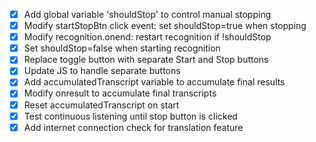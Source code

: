 - [x] Add global variable 'shouldStop' to control manual stopping
- [x] Modify startStopBtn click event: set shouldStop=true when stopping
- [x] Modify recognition.onend: restart recognition if !shouldStop
- [x] Set shouldStop=false when starting recognition
- [x] Replace toggle button with separate Start and Stop buttons
- [x] Update JS to handle separate buttons
- [x] Add accumulatedTranscript variable to accumulate final results
- [x] Modify onresult to accumulate final transcripts
- [x] Reset accumulatedTranscript on start
- [x] Test continuous listening until stop button is clicked
- [x] Add internet connection check for translation feature

